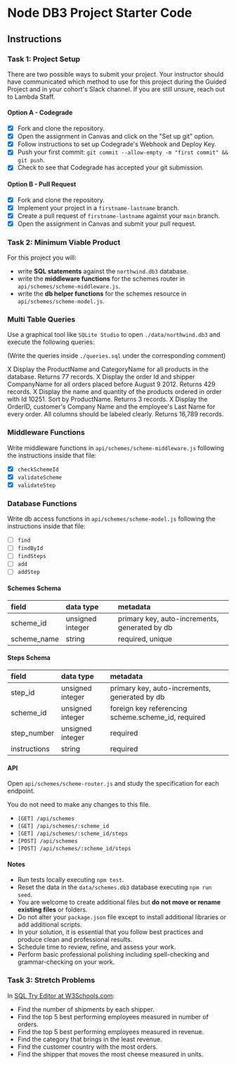 # Node DB3 Project Starter Code

## Instructions

### Task 1: Project Setup

There are two possible ways to submit your project. Your instructor should have communicated which method to use for this project during the Guided Project and in your cohort's Slack channel. If you are still unsure, reach out to Lambda Staff.

#### Option A - Codegrade

- [X] Fork and clone the repository.
- [X] Open the assignment in Canvas and click on the "Set up git" option.
- [X] Follow instructions to set up Codegrade's Webhook and Deploy Key.
- [X] Push your first commit: `git commit --allow-empty -m "first commit" && git push`.
- [X] Check to see that Codegrade has accepted your git submission.

#### Option B - Pull Request

- [X] Fork and clone the repository.
- [X] Implement your project in a `firstname-lastname` branch.
- [X] Create a pull request of `firstname-lastname` against your `main` branch.
- [X] Open the assignment in Canvas and submit your pull request.

### Task 2: Minimum Viable Product

For this project you will:

- write **SQL statements** against the `northwind.db3` database.
- write the **middleware functions** for the schemes router in `api/schemes/scheme-middleware.js`.
- write the **db helper functions** for the schemes resource in `api/schemes/scheme-model.js`.

### Multi Table Queries

Use a graphical tool like `SQLite Studio` to open `./data/northwind.db3` and execute the following queries:

(Write the queries inside `./queries.sql` under the corresponding comment)

X Display the ProductName and CategoryName for all products in the database. Returns 77 records.
X Display the order Id and shipper CompanyName for all orders placed before August 9 2012. Returns 429 records.
X Display the name and quantity of the products ordered in order with Id 10251. Sort by ProductName. Returns 3 records.
X Display the OrderID, customer's Company Name and the employee's Last Name for every order. All columns should be labeled clearly. Returns 16,789 records.

### Middleware Functions

Write middleware functions in `api/schemes/scheme-middleware.js` following the instructions inside that file:

- [X] `checkSchemeId`
- [X] `validateScheme`
- [X] `validateStep`

### Database Functions

Write db access functions in `api/schemes/scheme-model.js` following the instructions inside that file:

- [ ] `find`
- [ ] `findById`
- [ ] `findSteps`
- [ ] `add`
- [ ] `addStep`

#### Schemes Schema

| field       | data type        | metadata                                      |
| :---------- | :--------------- | :-------------------------------------------- |
| scheme_id   | unsigned integer | primary key, auto-increments, generated by db |
| scheme_name | string           | required, unique                              |

#### Steps Schema

| field        | data type        | metadata                                           |
| :----------- | :--------------- | :------------------------------------------------- |
| step_id      | unsigned integer | primary key, auto-increments, generated by db      |
| scheme_id    | unsigned integer | foreign key referencing scheme.scheme_id, required |
| step_number  | unsigned integer | required                                           |
| instructions | string           | required                                           |

#### API

Open `api/schemes/scheme-router.js` and study the specification for each endpoint.

You do not need to make any changes to this file.

- `[GET] /api/schemes`
- `[GET] /api/schemes/:scheme_id`
- `[GET] /api/schemes/:scheme_id/steps`
- `[POST] /api/schemes`
- `[POST] /api/schemes/:scheme_id/steps`

#### Notes

- Run tests locally executing `npm test`.
- Reset the data in the `data/schemes.db3` database executing `npm run seed`.
- You are welcome to create additional files but **do not move or rename existing files** or folders.
- Do not alter your `package.json` file except to install additional libraries or add additional scripts.
- In your solution, it is essential that you follow best practices and produce clean and professional results.
- Schedule time to review, refine, and assess your work.
- Perform basic professional polishing including spell-checking and grammar-checking on your work.

### Task 3: Stretch Problems

In [SQL Try Editor at W3Schools.com](https://www.w3schools.com/Sql/tryit.asp?filename=trysql_select_top):

- Find the number of shipments by each shipper.
- Find the top 5 best performing employees measured in number of orders.
- Find the top 5 best performing employees measured in revenue.
- Find the category that brings in the least revenue.
- Find the customer country with the most orders.
- Find the shipper that moves the most cheese measured in units.
